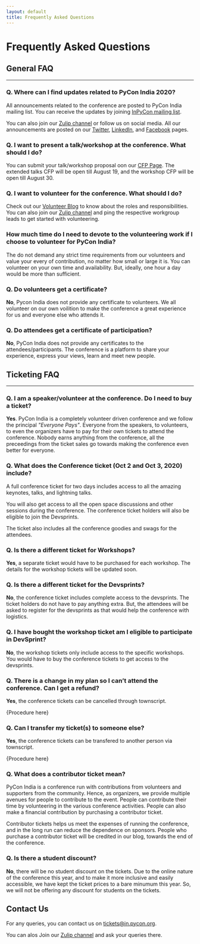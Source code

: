 ```yaml
---
layout: default
title: Frequently Asked Questions
---
```


# Frequently Asked Questions

## General FAQ

---

### Q. Where can I find updates related to PyCon India 2020?

All announcements related to the conference are posted to PyCon India mailing list.  You can receive the updates by joining [InPyCon mailing list](
https://mail.python.org/mailman/listinfo/inpycon).

You can also join our [Zulip channel](https://pyconindia.zulipchat.com/) or follow us on social media. All our announcements are posted on our [Twitter](https://twitter.com/pyconindia/), [LinkedIn](https://www.linkedin.com/company/pyconindia/), and [Facebook](https://www.facebook.com/PyConIndia/) pages.

### Q. I want to present a talk/workshop at the conference. What should I do?

You can submit your talk/workshop proposal oon our [CFP Page](https://in.pycon.org/cfp/2020/proposals/). The extended talks CFP will be open till August 19, and the workshop CFP will be open till August 30.

### Q. I want to volunteer for the conference. What should I do?

Check out our [Volunteer Blog](https://in.pycon.org/blog/2020/2020-call-for-volunteers.html) to know about the roles and responsibilities. You can also join our [Zulip channel](https://pyconindia.zulipchat.com/) and ping the respective workgroup leads to get started with volunteering.

### How much time do I need to devote to the volunteering work if I choose to volunteer for PyCon India? 

The do not demand any strict time requirements from our volunteers and value your every of contribution, no matter how small or large it is. You can volunteer on your own time and availability. But, ideally, one hour a day would be more than sufficient. 

### Q. Do volunteers get a certificate?

**No**, Pycon India does not provide any certificate to volunteers. We all volunteer on our own voilition to make the conference a great experience for us and everyone else who attends it.

### Q. Do attendees get a certificate of participation?

**No**, PyCon India does not provide any certificates to the attendees/participants. The conference is a platform to share your experience, express your views, learn and meet new people.


## Ticketing FAQ

---

### Q. I am a speaker/volunteer at the conference. Do I need to buy a ticket?

**Yes**. PyCon India is a completely volunteer driven conference and we follow the principal _"Everyone Pays"_. Everyone from the speakers, to volunteers, to even the organizers have to pay for their own tickets to attend the conference. Nobody earns anything from the conference, all the preceedings from the ticket sales go towards making the conference even better for everyone. 

### Q. What does the Conference ticket (Oct 2 and Oct 3, 2020) include?

A full conference ticket for two days includes access to all the amazing keynotes, talks, and lightning talks.

You will also get access to all the open space discussions and other sessions during the conference. The conference ticket holders will also be eligible to join the Devsprints.

The ticket also includes all the conference goodies and swags for the attendees. 

### Q. Is there a different ticket for Workshops?

**Yes**, a separate ticket would have to be purchased for each workshop. The details for the workshop tickets will be updated soon. 

### Q. Is there a different ticket for the Devsprints?

**No**, the conference ticket includes complete access to the devsprints. The ticket holders do not have to pay anything extra. But, the attendees will be asked to register for the devsprints as that would help the conference with logistics. 

### Q. I have bought the workshop ticket am I eligible to participate in DevSprint?

**No**, the workshop tickets only include access to the specific workshops. You would have to buy the conference tickets to get access to the devsprints. 

### Q. There is a change in my plan so I can’t attend the conference. Can I get a refund?

**Yes**, the conference tickets can be cancelled through townscript. 

{Procedure here}

### Q. Can I transfer my ticket(s) to someone else?

**Yes**, the conference tickets can be transfered to another person via townscript. 

{Procedure here}

### Q. What does a contributor ticket mean?

PyCon India is a conference run with contributions from volunteers and supporters from the community. Hence, as organizers, we provide multiple avenues for people to contribute to the event. People can contribute their time by volunteering in the various conference activities. People can also make a financial contribution by purchasing a contributor ticket.

Contributor tickets helps us meet the expenses of running the conference, and in the long run can reduce the dependence on sponsors. People who purchase a contributor ticket will be credited in our blog, towards the end of the conference.

### Q. Is there a student discount?

**No**, there will be no student discount on the tickets. Due to the online nature of the conference this year, and to make it more inclusive and easily accessible, we have kept the ticket prices to a bare minumum this year. So, we will not be offering any discount for students on the tickets.

## Contact Us

For any queries, you can contact us on <tickets@in.pycon.org>.

You can alos Join our [Zulip channel](https://pyconindia.zulipchat.com/) and ask your queries there. 
